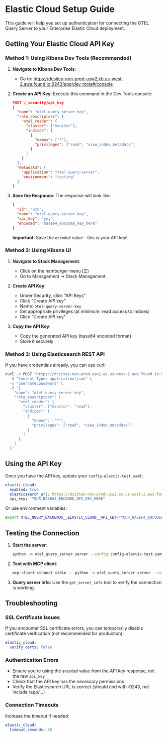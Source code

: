 # Elastic Cloud Setup Guide

This guide will help you set up authentication for connecting the OTEL Query Server to your Enterprise Elastic Cloud deployment.

## Getting Your Elastic Cloud API Key

### Method 1: Using Kibana Dev Tools (Recommended)

1. **Navigate to Kibana Dev Tools**:
   - Go to: https://dcsites-non-prod-usw2.kb.us-west-2.aws.found.io:9243/app/dev_tools#/console

2. **Create an API Key**:
   Execute this command in the Dev Tools console:
   ```json
   POST /_security/api_key
   {
     "name": "otel-query-server-key",
     "role_descriptors": {
       "otel_reader": {
         "cluster": ["monitor"],
         "indices": [
           {
             "names": ["*"],
             "privileges": ["read", "view_index_metadata"]
           }
         ]
       }
     },
     "metadata": {
       "application": "otel-query-server",
       "environment": "testing"
     }
   }
   ```

3. **Save the Response**:
   The response will look like:
   ```json
   {
     "id": "xxx",
     "name": "otel-query-server-key",
     "api_key": "yyy",
     "encoded": "base64_encoded_key_here"
   }
   ```
   
   **Important**: Save the `encoded` value - this is your API key!

### Method 2: Using Kibana UI

1. **Navigate to Stack Management**:
   - Click on the hamburger menu (☰)
   - Go to Management → Stack Management

2. **Create API Key**:
   - Under Security, click "API Keys"
   - Click "Create API key"
   - Name: `otel-query-server-key`
   - Set appropriate privileges (at minimum: read access to indices)
   - Click "Create API key"

3. **Copy the API Key**:
   - Copy the generated API key (base64 encoded format)
   - Store it securely

### Method 3: Using Elasticsearch REST API

If you have credentials already, you can use curl:

```bash
curl -X POST "https://dcsites-non-prod-usw2.es.us-west-2.aws.found.io:9243/_security/api_key" \
  -H "Content-Type: application/json" \
  -u "username:password" \
  -d '{
    "name": "otel-query-server-key",
    "role_descriptors": {
      "otel_reader": {
        "cluster": ["monitor", "read"],
        "indices": [
          {
            "names": ["*"],
            "privileges": ["read", "view_index_metadata"]
          }
        ]
      }
    }
  }'
```

## Using the API Key

Once you have the API key, update your `config-elastic-test.yaml`:

```yaml
elastic_cloud:
  enabled: true
  elasticsearch_url: https://dcsites-non-prod-usw2.es.us-west-2.aws.found.io:9243
  api_key: "YOUR_BASE64_ENCODED_API_KEY_HERE"
```

Or use environment variables:

```bash
export OTEL_QUERY_BACKENDS__ELASTIC_CLOUD__API_KEY="YOUR_BASE64_ENCODED_API_KEY_HERE"
```

## Testing the Connection

1. **Start the server**:
   ```bash
   python -m otel_query_server.server --config config-elastic-test.yaml
   ```

2. **Test with MCP client**:
   ```bash
   mcp-client connect stdio -- python -m otel_query_server.server --config config-elastic-test.yaml
   ```

3. **Query server info**:
   Use the `get_server_info` tool to verify the connection is working.

## Troubleshooting

### SSL Certificate Issues

If you encounter SSL certificate errors, you can temporarily disable certificate verification (not recommended for production):

```yaml
elastic_cloud:
  verify_certs: false
```

### Authentication Errors

- Ensure you're using the `encoded` value from the API key response, not the raw `api_key`
- Check that the API key has the necessary permissions
- Verify the Elasticsearch URL is correct (should end with :9243, not include /app/...)

### Connection Timeouts

Increase the timeout if needed:

```yaml
elastic_cloud:
  timeout_seconds: 60
``` 